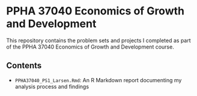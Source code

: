 # PPHA 37040 Economics of Growth and Development

This repository contains the problem sets and projects I completed as part of the PPHA 37040 Economics of Growth and Development course.

## Contents

- `PPHA37040_PS1_Larsen.Rmd`: An R Markdown report documenting my analysis process and findings